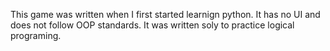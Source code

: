This game was written when I first started learnign python. It has no UI and does not follow OOP standards. It was written soly to practice logical programing. 
